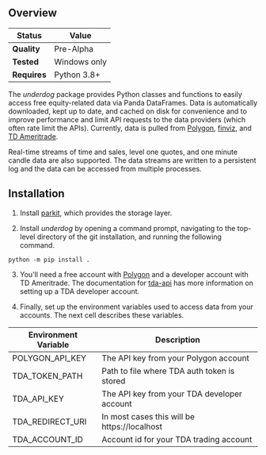 ## Overview
Status | Value
---|---
**Quality** | Pre-Alpha
**Tested** | Windows only
**Requires** | Python 3.8+

The *underdog* package provides Python classes and functions to easily access free equity-related data via Panda DataFrames. Data is automatically downloaded, kept up to date, and cached on disk for convenience and to improve performance and limit API requests to the data providers (which often rate limit the APIs). Currently, data is pulled from [Polygon](https://polygon.io), [finviz](https://finviz.com), and [TD Ameritrade](https://www.tdameritrade.com/home.html).

Real-time streams of time and sales, level one quotes, and one minute candle data are also supported. The data streams are written to a persistent log and the data can be accessed from multiple processes.

## Installation

1. Install [parkit](https://github.com/nanoonan/parkit), which provides the storage layer.

2. Install _underdog_ by opening a command prompt, navigating to the top-level directory of the git installation, and running the following command.

```
python -m pip install .
```

3. You'll need a free account with [Polygon](https://polygon.io) and a developer account with TD Ameritrade. The documentation for [tda-api](https://tda-api.readthedocs.io/en/latest/index.html) has more information on setting up a TDA developer account.

4. Finally, set up the environment variables used to access data from your accounts. The next cell describes these variables.

Environment Variable | Description
---|---
POLYGON_API_KEY | The API key from your Polygon account
TDA_TOKEN_PATH | Path to file where TDA auth token is stored
TDA_API_KEY | The API key from your TDA developer account
TDA_REDIRECT_URI | In most cases this will be https://localhost
TDA_ACCOUNT_ID | Account id for your TDA trading account
